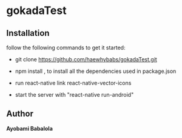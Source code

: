 # gokadaTest

## Installation
follow the following commands to get it started:

* git clone https://github.com/haewhybabs/gokadaTest.git
* npm install , to install all the dependencies used in package.json

* run react-native link react-native-vector-icons

* start the server with "react-native run-android"

## Author
**Ayobami Babalola**
